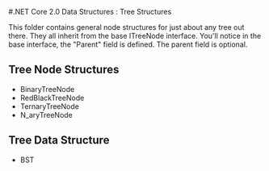 
#.NET Core 2.0 Data Structures : Tree Structures

This folder contains general node structures for just about any tree out there. They all inherit from the base ITreeNode<T> interface. You'll notice in the base interface, the "Parent" field is defined. The parent field is optional.

## Tree Node Structures
* BinaryTreeNode<T>
* RedBlackTreeNode<T>
* TernaryTreeNode<T>
* N_aryTreeNode<T> 

## Tree Data Structure
* BST<T>

